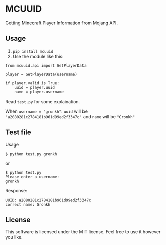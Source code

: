 # MCUUID
Getting Minecraft Player Information from Mojang API.

## Usage
1. `pip install mcuuid`
2. Use the module like this:

```
from mcuuid.api import GetPlayerData

player = GetPlayerData(username)

if player.valid is True:
    uuid = player.uuid
    name = player.username
```

Read `test.py` for some explaination.

When `username = "gronkh"`:
`uuid` will be `"a2080281c2784181b961d99ed2f3347c"`
and `name` will be `"Gronkh"`

## Test file
Usage
```
$ python test.py gronkh
```
or
```
$ python test.py
Please enter a username:
gronkh
```

Response:
```
UUID: a2080281c2784181b961d99ed2f3347c
correct name: Gronkh
```

## License
This software is licensed under the MIT license. Feel free to use it however you like.
